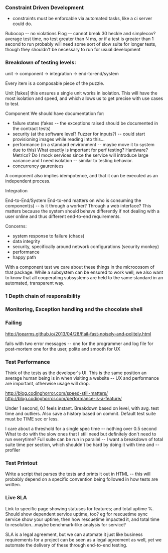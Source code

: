 ### Constraint Driven Development
- constraints must be enforcable via automated tasks, like a ci server could do.

Rubocop -- no violations
Flog -- cannot break 30
heckle and simplecov?
average test time, no test greater than N ms, or if a test is greater than 1 second to run
probably will need some sort of slow suite for longer tests, though they shouldn't be necessary
to run for usual development

### Breakdown of testing levels:

unit -> component -> integration -> end-to-end/system

Every item is a composable piece of the puzzle.

Unit [fakes]
this ensures a single unit works in isolation.  This will have the most isolation and speed, and which allows us to get precise with use cases to test.


Component
We should have documentation for:
- failure states (fakes -- the exceptions raised should be documented in the contract tests)
- security (at the software level? Fuzzer for inputs?) -- could start provisioning images while reading into this...
- performance (in a standard environment -- maybe move it to system due to this)
What exactly is important for perf testing?  Hardware?  Metrics? Do I mock services since the service will introduce large variance and I need isolation -- similar to testing behavior.
- concurrency gaurentees

A component also implies idempotence, and that it can be executed as an independent process.

Integration

End-to-End/System
End-to-end matters on who is consuming the component(s)  -- is it through a worker?  Through a web interface?  This matters because the system should behave differently if not dealing with a user online and thus different end-to-end requirements.

Concerns:
- system response to failure (chaos)
- data integrity
- security, specifically around network configurations (security monkey)
- performance
- happy path

With a component test we care about these things in the microcosom of that package.  While a subsystem can be ensured to work well, we also want to know that all cooperating subsystems are held to the same standard in an automated, transparent way.

### 1 Depth chain of responsibility

### Monitoring, Exception handling and the chocolate shell

### Failing
http://joearms.github.io/2013/04/28/Fail-fast-noisely-and-politely.html

fails with two error messages -- one for the programmer and log file for post-mortem
one for the user, polite and smooth for UX

### Test Performance

Think of the tests as the developer's UI.  This is the same position an average human being is in when visiting a website -- UX and performance are important, otherwise usage will drop.

http://blog.codinghorror.com/speed-still-matters/
http://blog.codinghorror.com/performance-is-a-feature/

Under 1 second, 0.1 feels instant.  Breakdown based on level, with avg. test time and outliers.
Also save a history based on commit.  Default test suite must be TIME sec or less.

I care about a threshold for a single spec time -- nothing over 0.5 second
What to do with the slow ones that I still need but definitely don't need to run everytime?
Full suite can be run in parallel -- I want a breakdown of total suite time per section, which shouldn't be hard by doing it with time and --profiler

### Test Printout

Write a script that parses the tests and prints it out in HTML -- this will probably depend on a specific convention being followed in how tests are written.

### Live SLA

Link to specific page showing statuses for features; and total uptime %.
Should show dependent service uptime, too?
eg for rescuetime sync service show your uptime, then how rescuetime impacted it, and total time to resolution...maybe benchmark-like analysis for service?

SLA is a legal agreement, but we can automate it just like business requirements for a project can be seen as a legal agreement as well, yet we automate the delivery of these through end-to-end testing.
